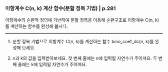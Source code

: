 ### 이항계수 C(n, k) 계산 함수(분할 정복 기법) | p.281
이항계수의 순환적 정의에 기반하여 분할 정복을 이용해 순환구조로 이항계수 C(n, k)를 계산하는 함수를 완성해 봅시다.

---

1. 분할 정복 기법으로 이항계수 C(n, k)를 계산하는 함수 bino_coef_dc(n, k)를 완성해 보세요.

2. n과 k의 값을 입력받아보세요. 첫 번째 줄에는 n에 입력될 자연수가 주어져요. 두 번째 줄에는 k에 입력될 자연수가 주어져요.